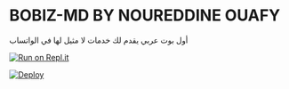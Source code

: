 # BOBIZ-MD BY NOUREDDINE OUAFY

أول بوت عربي يقدم لك خدمات لا مثيل لها في الواتساب

[![Run on Repl.it](https://repl.it/badge/github/quiec/whatsasena)](https://replit.com/@silana-aqua-boy/ail/silana-aqua-boy/ail?v=1)

[![Deploy](https://www.herokucdn.com/deploy/button.svg)](https://heroku.com/deploy?template=https://github.com/bobizbotmd/silana-aqua-boy/ail)
